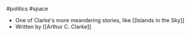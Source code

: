 #politics #space 

- One of Clarke's more meandering stories, like [[Islands in the Sky]]
- Written by [[Arthur C. Clarke]]